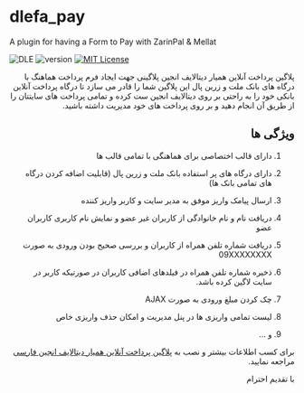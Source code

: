 # dlefa_pay
A plugin for having a Form to Pay with ZarinPal & Mellat

![DLE](https://img.shields.io/badge/DLE-13.x-green.svg?style=flat-square "DLE Version")
![version](https://img.shields.io/badge/version-1.0-red.svg?style=flat-square "Version")
[![MIT License](https://img.shields.io/badge/license-MIT-blue.svg?style=flat-square)](https://github.com/sEh3an/dlefa_pay/blob/master/LICENSE)

<div dir="rtl">
پلاگین پرداخت آنلاین همیار دیتالایف انجین پلاگینی جهت ایجاد فرم پرداخت هماهنگ با درگاه های بانک ملت و زرین پال
این پلاگین شما را قادر می سازد تا درگاه پرداخت آنلاین بانکی خود را به راحتی بر روی دیتالایف انجین ست کرده و تمامی پرداخت های سایتتان را از طریق آن انجام دهید و بر روی پرداخت های خود مدیریت داشته باشید.

## ویژگی ها

1. دارای قالب اختصاصی برای هماهنگی با تمامی قالب ها

2. دارای درگاه های پر استفاده بانک ملت و زرین پال (قابلیت اضافه کردن درگاه های تمامی بانک ها)

4. ارسال پیامک واریز موفق به مدیر سایت و کاربر واریز کننده

5. دریافت نام و نام خانوادگی از کاربران غیر عضو و نمایش نام کاربری کاربران عضو

6. دریافت شماره تلفن همراه از کاربران و بررسی صحیح بودن ورودی به صورت 09XXXXXXXX

7. ذخیره شماره تلفن همراه در فیلدهای اضافی کاربران در صورتیکه کاربر در سایت لاگین کرده باشد.

8. چک کردن مبلغ ورودی به صورت AJAX

9. لیست تمامی واریزی ها در پنل مدیریت و امکان حذف واریزی خاص

10. و ...

برای کسب اطلاعات بیشتر و نصب به <a href="https://dlefa.ir/66" target="_blank">پلاگین پرداخت آنلاین همیار دیتالایف انجین فارسی</a> مراجعه نمایید.

با تقدیم احترام
</div>

